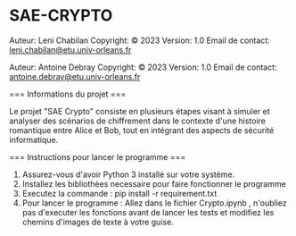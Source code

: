 # SAE-CRYPTO

Auteur: Leni Chabilan
Copyright: © 2023
Version: 1.0
Email de contact: leni.chabilan@etu.univ-orleans.fr

Auteur: Antoine Debray
Copyright: © 2023
Version: 1.0
Email de contact: antoine.debray@etu.univ-orleans.fr

=== Informations du projet ===

Le projet "SAE Crypto" consiste en plusieurs étapes visant à simuler et analyser des scénarios de chiffrement dans le contexte d'une histoire romantique entre Alice et Bob, tout en intégrant des aspects de sécurité informatique.

=== Instructions pour lancer le programme ===

1. Assurez-vous d'avoir Python 3 installé sur votre système.
2. Installez les bibliothèes necessaire pour faire fonctionner le programme 
3. Executez la commande : pip install -r requirement.txt
4. Pour lancer le programme : Allez dans le fichier Crypto.ipynb , n'oubliez pas d'executer les fonctions avant de lancer les tests et modifiez les chemins d'images de texte à votre guise.
